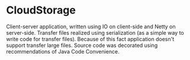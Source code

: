 # CloudStorage

Client-server application, written using IO on client-side and Netty on server-side.
Transfer files realized using serialization (as a simple way to write code for transfer files).
Because of this fact application doesn't support transfer large files.
Source code was decorated using recommendations of Java Code Convenience.
